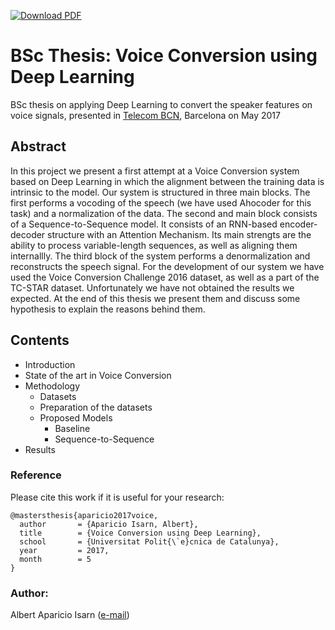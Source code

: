 [![Download PDF](https://img.shields.io/badge/Download-PDF-brightgreen.svg)](http://upcommons.upc.edu/bitstream/handle/2117/105638/AparicioAlbert_FinalReport.pdf?sequence=1&isAllowed=y)

# BSc Thesis: Voice Conversion using Deep Learning

BSc thesis on applying Deep Learning to convert the speaker features on voice signals, presented in [Telecom BCN](http://etsetb.upc.edu/en), Barcelona on May 2017

## Abstract

In this project we present a first attempt at a Voice Conversion system based on Deep Learning in which the alignment between the training data is intrinsic to the model. Our system is structured in three main blocks. The first performs a vocoding of the speech (we have used Ahocoder for this task) and a normalization of the data. The second and main block consists of a Sequence-to-Sequence model. It consists of an RNN-based encoder-decoder structure with an Attention Mechanism. Its main strengts are the ability to process variable-length sequences, as well as aligning them internallly. The third block of the system performs a denormalization and reconstructs the speech signal. For the development of our system we have used the Voice Conversion Challenge 2016 dataset, as well as a part of the TC-STAR dataset. Unfortunately we have not obtained the results we expected. At the end of this thesis we present them and discuss some hypothesis to explain the reasons behind them.

## Contents

* Introduction
* State of the art in Voice Conversion
* Methodology
  * Datasets
  * Preparation of the datasets
  * Proposed Models
    * Baseline
    * Sequence-to-Sequence
* Results

### Reference

Please cite this work if it is useful for your research:

```
@mastersthesis{aparicio2017voice,
  author       = {Aparicio Isarn, Albert}, 
  title        = {Voice Conversion using Deep Learning},
  school       = {Universitat Polit{\`e}cnica de Catalunya},
  year         = 2017,
  month        = 5
}
```

### Author:

Albert Aparicio Isarn ([e-mail](mailto:albert.aparicio.isarn@alu-etsetb.upc.edu))
